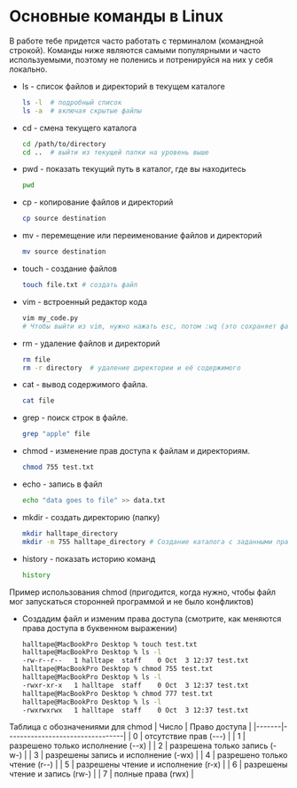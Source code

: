 # Основные команды в Linux

В работе тебе придется часто работать с терминалом (командной строкой).
Команды ниже являются самыми популярными и часто используемыми, поэтому не поленись и потренируйся на них у себя локально.


- ls - список файлов и директорий в текущем каталоге
    ```bash
    ls -l  # подробный список
    ls -a  # включая скрытые файлы
    ```
- cd - смена текущего каталога
    ```bash
    cd /path/to/directory
    cd ..  # выйти из текущей папки на уровень выше
    ```
- pwd - показать текущий путь в каталог, где вы находитесь
    ```bash
    pwd
    ```
- cp - копирование файлов и директорий
    ```bash
    cp source destination
    ```
- mv - перемещение или переименование файлов и директорий
    ```bash
    mv source destination
- touch - создание файлов
    ```bash
    touch file.txt # создать файл
    ```
- vim - встроенный редактор кода
    ```bash
    vim my_code.py
    # Чтобы выйти из vim, нужно нажать esc, потом :wq (это сохраняет файл и выходит из него)
    ```
- rm - удаление файлов и директорий
    ```bash
    rm file
    rm -r directory  # удаление директории и её содержимого
    ```
- cat - вывод содержимого файла.
    ```bash
    cat file
    ```
- grep - поиск строк в файле.
    ```bash
    grep "apple" file
    ```
- chmod - изменение прав доступа к файлам и директориям.
    ```bash
    chmod 755 test.txt
    ```
- echo - запись в файл
  ```bash
  echo "data goes to file" >> data.txt
  ```
- mkdir - создать директорию (папку)
  ```bash
  mkdir halltape_directory
  mkdir -m 755 halltape_directory # Создание каталога с заданными правами доступа
  ```
- history - показать историю команд
  ```bash
  history
  ```

Пример использования chmod (пригодится, когда нужно, чтобы файл мог запускаться сторонней программой и не было конфликтов)
- Создадим файл и изменим права доступа (смотрите, как меняются права доступа в буквенном выражении)
    ```bash
    halltape@MacBookPro Desktop % touch test.txt
    halltape@MacBookPro Desktop % ls -l
    -rw-r--r--   1 halltape  staff    0 Oct  3 12:37 test.txt
    halltape@MacBookPro Desktop % chmod 755 test.txt 
    halltape@MacBookPro Desktop % ls -l
    -rwxr-xr-x   1 halltape  staff    0 Oct  3 12:37 test.txt
    halltape@MacBookPro Desktop % chmod 777 test.txt 
    halltape@MacBookPro Desktop % ls -l
    -rwxrwxrwx   1 halltape  staff    0 Oct  3 12:37 test.txt
    ```

Таблица с обозначениями для chmod
| Число | Право доступа                   |
|-------|---------------------------------|
| 0     | отсутствие прав (---)          |
| 1     | разрешено только исполнение (--x) |
| 2     | разрешена только запись (-w-)   |
| 3     | разрешены запись и исполнение (-wx) |
| 4     | разрешено только чтение (r--)   |
| 5     | разрешены чтение и исполнение (r-x) |
| 6     | разрешены чтение и запись (rw-)  |
| 7     | полные права (rwx)              |

